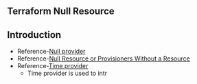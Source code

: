 ## Terraform Null Resource
## Introduction
- Reference-[Null provider](https://registry.terraform.io/providers/hashicorp/null/latest/docs)
- Reference-[Null Resource or Provisioners Without a Resource](https://www.terraform.io/language/resources/provisioners/null_resource)
- Reference-[Time provider](https://registry.terraform.io/providers/hashicorp/time/latest/docs)
    - Time provider is used to intr